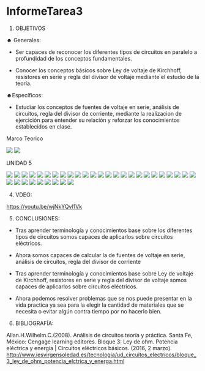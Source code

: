 # InformeTarea3

1. OBJETIVOS

☻ Generales:

* Ser capaces de reconocer los diferentes tipos de circuitos en paralelo a profundidad de los conceptos fundamentales.

* Conocer los conceptos básicos sobre Ley de voltaje de Kirchhoff, resistores en serie y regla del divisor de voltaje mediante el estudio de la teoría.

☻Específicos:

* Estudiar los conceptos de fuentes de voltaje en serie, análisis de circuitos, regla del divisor de corriente, mediante la realizacion de ejercición para entender su relación  y reforzar los conocimientos establecidos en clase.

Marco Teorico 

<img src= Img/mapa1-5.jpg>
<img src= Img/mapa2-5.jpg>

UNIDAD 5


<img src= Img/1-3.jpg>
<img src= Img/5.jpg>
<img src= Img/7.jpg>
<img src= Img/13.jpg>
<img src=Img/15.jpg>
<img src=Img/17.jpg>
<img src=Img/19.jpg>
<img src=Img/19-2.jpg>
<img src=Img/21.jpg>

<img src=Img/23-5.PNG>
<img src=Img/25-5.PNG>
<img src=Img/27-5.PNG>
<img src=Img/29,31-5.PNG>
<img src=Img/33,35-5.PNG>
<img src=Img/37-5.PNG>
<img src=Img/39,2-5,6.PNG>
<img src=Img/4,6-6.PNG>


<img src= Img/8.PNG>
<img src= Img/14.PNG>
<img src= Img/16.PNG>
<img src= Img/18.PNG>
<img src= Img/20.PNG>
<img src= Img/22.PNG>
<img src= Img/24.PNG>
<img src= Img/30.PNG>



<img src= Img/32.jpg>
<img src= Img/34.jpg>
<img src= Img/36.jpg>
<img src= Img/38.jpg>
<img src= Img/40.jpg>
<img src= Img/46.jpg>
<img src= Img/48.jpg>
<img src= Img/50.jpg>
<img src= Img/52.jpg>

4. VDEO:

https://youtu.be/wjNkYQvl1Vk

5. CONCLUSIONES:

* Tras aprender terminología y conocimientos base sobre los diferentes tipos de circuitos somos capaces de aplicarlos sobre circuitos eléctricos.

* Ahora somos capaces de calcular la de fuentes de voltaje en serie, análisis de circuitos, regla del divisor de corriente
*  Tras aprender terminología y conocimientos base sobre Ley de voltaje de Kirchhoff, resistores en serie y regla del divisor de voltaje somos capaces de aplicarlos sobre circuitos eléctricos.

* Ahora podemos resolver problemas que se nos puede presentar en la vida practica ya sea para la elegir la cantidad de materiales que se necesita o evitar algún contra tiempo por no hacerlo bien.

6. BIBLIOGRAFÍA:

Allan.H.Wilhelm.C.(2008). Análisis de circuitos teoría y práctica. Santa Fe, México: Cengage learning editores.
Bloque 3: Ley de ohm. Potencia eléctrica y energía | Circuitos eléctricos básicos. (2016, 2 marzo). http://www.iesvirgensoledad.es/tecnologia/ud_circuitos_electricos/bloque_3_ley_de_ohm_potencia_elctrica_y_energa.html

